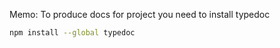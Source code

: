Memo: To produce docs for project you need to install typedoc

``` bash
npm install --global typedoc
```